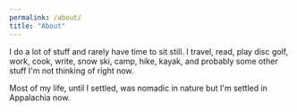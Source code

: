```yaml
---
permalink: /about/
title: "About"
---
```


I do a lot of stuff and rarely have time to sit still.  I travel, read, play disc golf, work, cook, write, snow ski, camp, hike, kayak, and probably some other stuff I'm not thinking of right now.

Most of my life, until I settled, was nomadic in nature but I'm settled in Appalachia now.